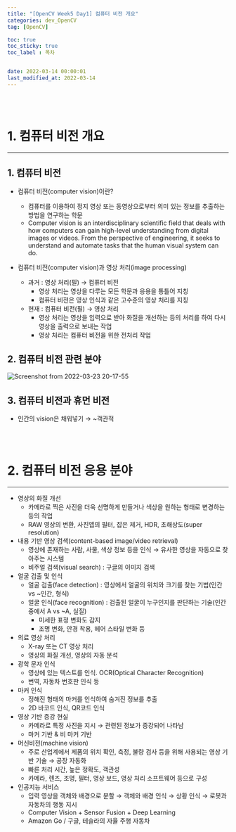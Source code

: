 ```yaml
---
title: "[OpenCV Week5 Day1] 컴퓨터 비전 개요"
categories: dev_OpenCV
tag: [OpenCV]

toc: true
toc_sticky: true
toc_label : 목차


date: 2022-03-14 00:00:01
last_modified_at: 2022-03-14
---
```

<br>
<br>

# 1. 컴퓨터 비전 개요
---
## 1. 컴퓨터 비전
* 컴퓨터 비전(computer vision)이란?
    - 컴퓨터를 이용하여 정지 영상 또는 동영상으로부터 의미 있는 정보를 추출하는 방법을 연구하는 학문
    - Computer vision is an interdisciplinary scientific field that deals with how computers can gain high-level understanding from digital images or videos. From the perspective of engineering, it seeks to understand and automate tasks that the human visual system can do.

* 컴퓨터 비전(computer vision)과 영상 처리(image processing)
    - 과거 : 영상 처리(필) → 컴퓨터 비전
        + 영상 처리는 영상을 다루는 모든 학문과 응용을 통틀어 지칭
        + 컴퓨터 비전은 영상 인식과 같은 고수준의 영상 처리를 지칭
    - 현재 : 컴퓨터 비전(필) → 영상 처리
        + 영상 처리는 영상을 입력으로 받아 화질을 개선하는 등의 처리를 하여 다시 영상을 출력으로 보내는 작업
        + 영상 처리는 컴퓨터 비전을 위한 전처리 작업 

## 2. 컴퓨터 비전 관련 분야
![Screenshot from 2022-03-23 20-17-55](https://user-images.githubusercontent.com/58837749/159687785-0ac8f26a-a2e2-433f-bff6-7ccea0f747f4.png)

## 3. 컴퓨터 비전과 휴먼 비전
* 인간의 vision은 채워넣기 → ~객관적

<br>
<br>

# 2. 컴퓨터 비전 응용 분야
---
* 영상의 화질 개선
    - 카메라로 찍은 사진을 더욱 선명하게 만들거나 색상을 원하는 형태로 변경하는 등의 작업
    - RAW 영상의 변환, 사진앱의 필터, 잡은 제거, HDR, 초해상도(super resolution)
* 내용 기반 영상 검색(content-based image/video retrieval)
    - 영상에 존재하는 사람, 사물, 색상 정보 등을 인식 → 유사한 영상을 자동으로 찾아주는 시스템
    - 비주얼 검색(visual search) : 구글의 이미지 검색
* 얼굴 검출 및 인식
    - 얼굴 검출(face detection) : 영상에서 얼굴의 위치와 크기를 찾는 기법(인간 vs ~인간, 형식)
    - 얼굴 인식(face recognition) : 검출된 얼굴이 누구인지를 판단하는 기술(인간 중에서 A vs ~A, 실질)
        + 미세한 표정 변화도 감지
        + 조명 변화, 안경 착용, 헤어 스타일 변화 등
* 의료 영상 처리
    - X-ray 또는 CT 영상 처리
    - 영상의 화질 개선, 영상의 자동 분석
* 광학 문자 인식
    - 영상에 있는 텍스트를 인식. OCR(Optical Character Recognition)
    - 번역, 자동차 번호판 인식 등
* 마커 인식
    - 정해진 형태의 마커를 인식하여 숨겨진 정보를 추출
    - 2D 바코드 인식, QR코드 인식
* 영상 기반 증강 현실
    - 카메라로 특정 사진을 지시 → 관련된 정보가 증강되어 나타남
    - 마커 기반 & 비 마커 기반
* 머신비전(machine vision)
    - 주로 산업계에서 제품의 위치 확인, 측정, 불량 검사 등을 위해 사용되는 영상 기반 기술 → 공장 자동화
    - 빠른 처리 시간, 높은 정확도, 객관성
    - 카메라, 렌즈, 조명, 필터, 영상 보드, 영상 처리 소프트웨어 등으로 구성
* 인공지능 서비스
    - 입력 영상을 객체와 배경으로 분할 → 객체와 배경 인식 → 상황 인식 → 로봇과 자동차의 행동 지시
    - Computer Vision + Sensor Fusion + Deep Learning
    - Amazon Go / 구글, 테슬라의 자율 주행 자동차